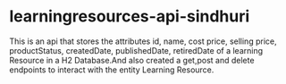 # learningresources-api-sindhuri
This is an api that stores the attributes id, name, cost price, selling price, productStatus, createdDate, publishedDate, retiredDate of a learning Resource in a H2 Database.And also created a get,post and delete endpoints to interact with the entity Learning Resource.
